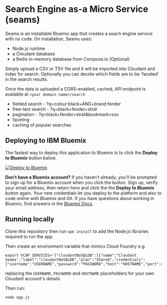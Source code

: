 # Search Engine as-a Micro Service (seams)

Seams is an installable Bluemix app that creates a seach engine service with no code. On installation, Seams uses:

* Node.js runtime
* a Cloudant database
* a Redis in-memory database from Compose.io (Optional)

Simply upload a CSV or TSV file and it will be imported into Cloudant and index for search. Optionally you can
decide which fields are to be 'faceted' in the search results.

Once the data is uploaded a CORS-enabled, cached, API endpoint is available at `<your domain name>/search`

* fielded search - ?q=colour:black+AND+brand:fender
* free-text search - ?q=black+fender+strat
* pagination - ?q=black+fender+strat&bookmark=xxx
* faceting
* caching of popular searches

## Deploying to IBM Bluemix

The fastest way to deploy this application to Bluemix is to click the **Deploy to Bluemix** button below.

[![Deploy to Bluemix](https://bluemix.net/deploy/button_x2.png)](https://bluemix.net/deploy?repository=https://github.com/ibm-cds-labs/seams)

**Don't have a Bluemix account?** If you haven't already, you'll be prompted to sign up for a Bluemix account when you click the button.  Sign up, verify your email address, then return here and click the the **Deploy to Bluemix** button again. Your new credentials let you deploy to the platform and also to code online with Bluemix and Git. If you have questions about working in Bluemix, find answers in the [Bluemix Docs](https://www.ng.bluemix.net/docs/).

## Running locally

Clone this repository then run `npm install` to add the Node.js libraries required to run the app.

Then create an environment variable that mimics Cloud Foundry e.g.

```
export VCAP_SERVICES='{"cloudantNoSQLDB":[{"name":"Cloudant Seams","label":"cloudantNoSQLDB","plan":"Shared","credentials":{"username":"USERNAME","password":"PASSWORD","host":"HOSTNAME","port":443,"url":"https://USERNAME:PASSWORD:HOSTNAME"}}]}'
```

replacing the `USERNAME`, `PASSWORD` and `HOSTNAME` placeholders for your own Cloudant account's details.

Then run:

```
node app.js
```

